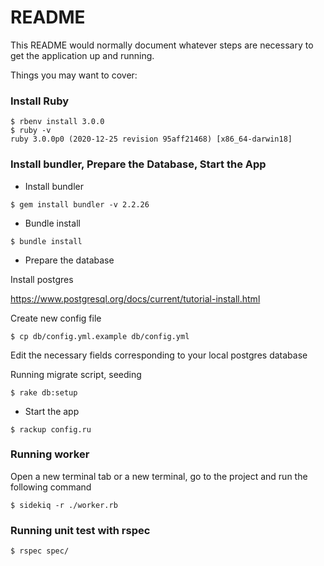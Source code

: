 # README

This README would normally document whatever steps are necessary to get the
application up and running.

Things you may want to cover:

### Install Ruby
```
$ rbenv install 3.0.0
$ ruby -v
ruby 3.0.0p0 (2020-12-25 revision 95aff21468) [x86_64-darwin18]
```

### Install bundler, Prepare the Database, Start the App
- Install bundler
```
$ gem install bundler -v 2.2.26
```

- Bundle install
```
$ bundle install
```

- Prepare the database

Install postgres

https://www.postgresql.org/docs/current/tutorial-install.html

Create new config file
```
$ cp db/config.yml.example db/config.yml
```

Edit the necessary fields corresponding to your local postgres database

Running migrate script, seeding
```
$ rake db:setup
```

- Start the app
```
$ rackup config.ru
```

### Running worker
Open a new terminal tab or a new terminal, go to the project and run the following command
```
$ sidekiq -r ./worker.rb
```

### Running unit test with rspec
```
$ rspec spec/
```
